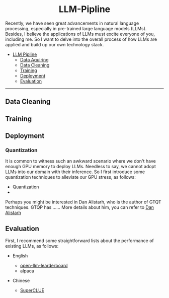 # <div align="center">LLM-Pipline </div>


Recently, we have seen great advancements in natural language processing, especially in pre-trained large language models (LLMs). Besides, I believe the applications of LLMs must
excite everyone of you, including me. So I want to delve into the overall process of how LLMs are applied and build up our own technology stack.


- [LLM Pipline]()
   - [Data Aquiring]()
   - [Data Cleaning]()
   - [Training]()
   - [Deployment]()
   - [Evaluation]()
---


## Data Cleaning


## Training


## Deployment

### Quantization
It is common to witness such an awkward scenario where we don't have enough GPU memory to deploy LLMs. Needless to say, we cannot adopt LLMs into our domain with their inference. So I first introduce some quantization techniques to alleviate our GPU stress, as follows:

-  Quantization
  -

Perhaps you might be interested in Dan Alistarh, who is the author of GTQT techniques. GTQP has ...... More details about him, you can refer to [Dan Alistarh](./doc/Dan%20Alistarh.md)


## Evaluation

First, I recommend some straightforward lists about the performance of existing LLMs, as follows:

- English
  - [open-llm-learderboard](https://huggingface.co/spaces/HuggingFaceH4/open_llm_leaderboard)
  - alpaca

- Chinese
  - [SuperCLUE](https://www.cluebenchmarks.com/superclue.html)
